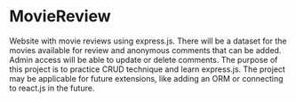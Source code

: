 # MovieReview
Website with movie reviews using express.js. There will be a dataset for the movies available for review and anonymous comments that can be added. Admin access will be able to update or delete comments. The purpose of this project is to practice CRUD technique and learn express.js. 
The project may be applicable for future extensions, like adding an ORM or connecting to react.js in the future. 
